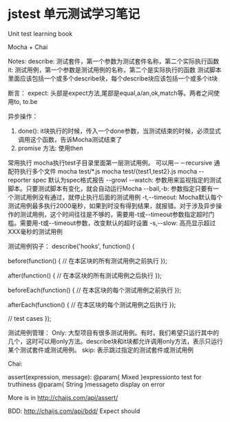 # jstest 单元测试学习笔记
Unit test learning book

Mocha + Chai

Notes:
describe: 测试套件，第一个参数为测试套件名称，第二个实际执行函数
it: 测试用例，第一个参数是测试用例的名称，第二个是实际执行的函数
测试脚本里面应该包括一个或多个describe块，每个describe块应该包括一个或多个it块

断言：
expect: 头部是expect方法,尾部是equal,a/an,ok,match等。两者之间使用to, to.be

异步操作：
1. done(): it块执行的时候，传入一个done参数，当测试结束的时候，必须显式调用这个函数，告诉Mocha测试结束了
2. promise 方法: 使用then


常用执行
mocha执行test子目录里面第一层测试用例。
可以用－－recursive
通配符执行多个文件
mocha test/*.js
mocha test/{test1,test2}.js
mocha --reporter spec 默认为spec格式报告
--growl
--watch: 参数用来监视指定的测试脚本。只要测试脚本有变化，就会自动运行Mocha
--bail,-b: 参数指定只要有一个测试用例没有通过，就停止执行后面的测试用例
-t,--timeout: Mocha默认每个测试用例最多执行2000毫秒，如果到时没有得到结果，就报错。对于涉及异步操作的测试用例，这个时间往往是不够的，需要用-t或--timeout参数指定超时门槛。需要用-t或--timeout参数，改变默认的超时设置
-s,--slow: 高亮显示超过XXX毫秒的测试用例

测试用例钩子：
describe('hooks', function() {

  before(function() {
    // 在本区块的所有测试用例之前执行
  });

  after(function() {
    // 在本区块的所有测试用例之后执行
  });

  beforeEach(function() {
    // 在本区块的每个测试用例之前执行
  });

  afterEach(function() {
    // 在本区块的每个测试用例之后执行
  });

  // test cases
});

测试用例管理：
Only: 大型项目有很多测试用例。有时，我们希望只运行其中的几个，这时可以用only方法。describe块和it块都允许调用only方法，表示只运行某个测试套件或测试用例。
skip: 表示跳过指定的测试套件或测试用例


Chai:

assert(expression, message):
@param{ Mixed }expressionto test for truthiness
@param{ String }messageto display on error

More is in http://chaijs.com/api/assert/

BDD: http://chaijs.com/api/bdd/
Expect
should


















